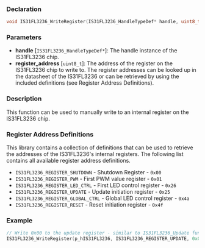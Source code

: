 ### Declaration

```c
void IS31FL3236_WriteRegister(IS31FL3236_HandleTypeDef* handle, uint8_t register_address, uint8_t value);
```

### Parameters

- **handle** [`IS31FL3236_HandleTypeDef*`]: The handle instance of the IS31FL3236 chip.
- **register_address** [`uint8_t`]: The address of the register on the IS31FL3236 chip to write to. The register addresses can be looked up in the datasheet of the IS31FL3236 or can be retrieved by using the included definitions (see Register Address Definitions).

### Description

This function can be used to manually write to an internal register on the IS31FL3236 chip.

### Register Address Definitions

This library contains a collection of definitions that can be used to retrieve the addresses of the IS31FL3236's internal registers. The following list contains all available register address definitions.

- `IS31FL3236_REGISTER_SHUTDOWN` - Shutdown Register - `0x00`
- `IS31FL3236_REGISTER_PWM` - First PWM value register - `0x01`
- `IS31FL3236_REGISTER_LED_CTRL` - First LED control register - `0x26`
- `IS31FL3236_REGISTER_UPDATE` - Update initiation register - `0x25`
- `IS31FL3236_REGISTER_GLOBAL_CTRL` - Global LED control register - `0x4a`
- `IS31FL3236_REGISTER_RESET` - Reset initiation register - `0x4f`

### Example

```c
// Write 0x00 to the update register - similar to IS31FL3236_Update function.
IS31FL3236_WriteRegister(p_hIS31FL3236, IS31FL3236_REGISTER_UPDATE, 0x00);
```